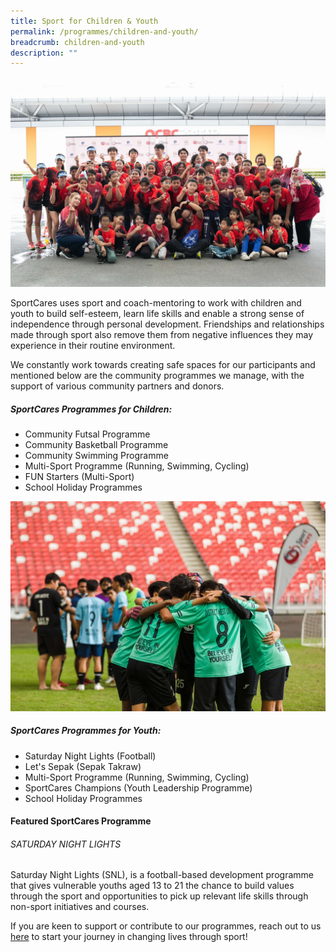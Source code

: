```yaml
---
title: Sport for Children & Youth
permalink: /programmes/children-and-youth/
breadcrumb: children-and-youth
description: ""
---
```

![](/images/duathlon_2.JPG)

SportCares uses sport and coach-mentoring to work with children and youth to build self-esteem, learn life skills and enable a strong sense of independence through personal development. Friendships and relationships made through sport also remove them from negative influences they may experience in their routine environment.

We constantly work towards creating safe spaces for our participants and mentioned below are the community programmes we manage, with the support of various community partners and donors.

##### SportCares Programmes for Children:
* Community Futsal Programme
* Community Basketball Programme
* Community Swimming Programme 
* Multi-Sport Programme (Running, Swimming, Cycling) 
* FUN Starters (Multi-Sport) 
* School Holiday Programmes

![](/images/snl-2022-1.JPG)

##### SportCares Programmes for Youth:
* Saturday Night Lights (Football)
* Let's Sepak (Sepak Takraw) 
* Multi-Sport Programme (Running, Swimming, Cycling) 
* SportCares Champions (Youth Leadership Programme) 
* School Holiday Programmes

#### Featured SportCares Programme
###### SATURDAY NIGHT LIGHTS
Saturday Night Lights (SNL), is a football-based development programme that gives vulnerable youths aged 13 to 21 the chance to build values through the sport and opportunities to pick up relevant life skills through non-sport initiatives and courses.

If you are keen to support or contribute to our programmes, reach out to us [here]() to start your journey in changing lives through sport!